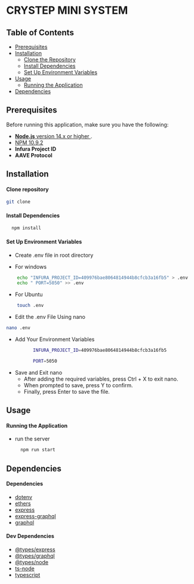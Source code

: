 # CRYSTEP MINI SYSTEM

## Table of Contents

- [Prerequisites](#prerequisites)
- [Installation](#installation)
  - [Clone the Repository](#1-clone-the-repository)
  - [Install Dependencies](#2-install-dependencies)
  - [Set Up Environment Variables](#3-set-up-environment-variables)
- [Usage](#usage)
  - [Running the Application](#running-the-application)
- [Dependencies](#dependencies)

## Prerequisites

Before running this application, make sure you have the following:

- [**Node.js** version 14.x or higher ](https://nodejs.org/en/aboutprevious-releases).
- [NPM 10.9.2](https://github.com/nodejs/node/releases/tag/v22.13.0)
- **Infura Project ID**
- **AAVE Protocol**

## Installation

#### Clone repository

```bash
git clone
```

#### Install Dependencies

```bash
  npm install
```

#### Set Up Environment Variables

- Create .env file in root directory

- For windows

```bash
    echo "INFURA_PROJECT_ID=409976bae8064814944b8cfcb3a16fb5" > .env
    echo " PORT=5050" >> .env

```

- For Ubuntu

```bash
    touch .env
```

- Edit the .env File Using nano

```bash
nano .env
```

- Add Your Environment Variables

```bash
          INFURA_PROJECT_ID=409976bae8064814944b8cfcb3a16fb5

          PORT=5050

```

- Save and Exit nano
  - After adding the required variables, press Ctrl + X to exit nano.
  - When prompted to save, press Y to confirm.
  - Finally, press Enter to save the file.

## Usage

#### Running the Application

- run the server

  ```bash
    npm run start

  ```

## Dependencies

#### Dependencies

- [dotenv](https://www.npmjs.com/package/dotenv)
- [ethers](https://www.npmjs.com/package/ethers)
- [express](https://www.npmjs.com/package/express)
- [express-graphql](https://www.npmjs.com/package/express-graphql)
- [graphql](https://www.npmjs.com/package/graphql)

#### Dev Dependencies

- [@types/express](https://www.npmjs.com/package/@types/express)
- [@types/graphql](https://www.npmjs.com/package/@types/graphql)
- [@types/node](https://www.npmjs.com/package/@types/node)
- [ts-node](https://www.npmjs.com/package/ts-node)
- [typescript](https://www.npmjs.com/package/typescript)
